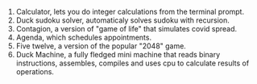 1) Calculator, lets you do integer calculations from the terminal prompt.
2) Duck sudoku solver, automaticaly solves sudoku with recursion.
3) Contagion, a version of "game of life" that simulates covid spread.
4) Agenda, which schedules appointments.
5) Five twelve, a version of the popular "2048" game.
6) Duck Machine, a fully fledged mini machine that reads binary instructions, assembles, compiles and uses cpu to calculate results of operations.